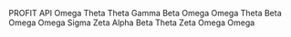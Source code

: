 PROFIT API
Omega 
Theta 
Theta 
Gamma 
Beta 
Omega 
Omega 
Theta 
Beta 
Omega 
Omega 
Sigma 
Zeta 
Alpha 
Beta 
Theta 
Zeta 
Omega 
Omega 
